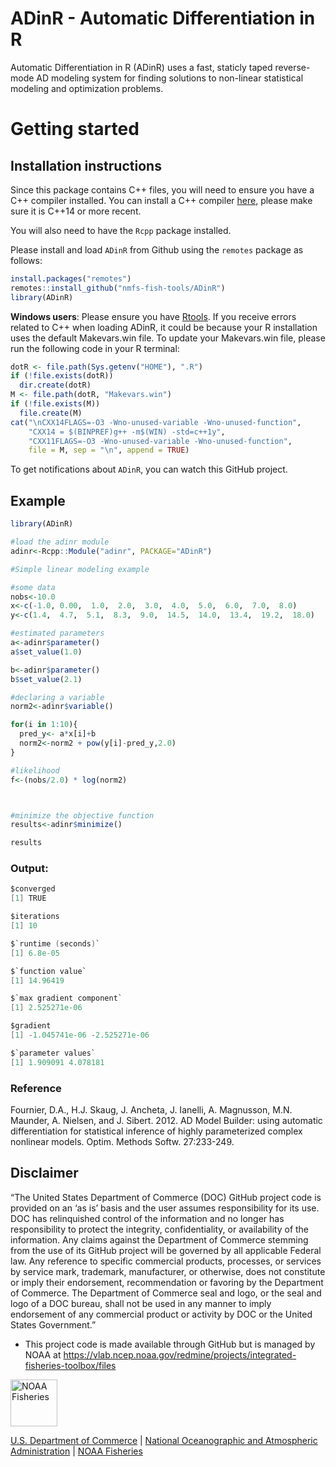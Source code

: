 # ADinR - Automatic Differentiation in R

Automatic Differentiation in R (ADinR) uses a fast, staticly taped reverse-mode  AD modeling system for finding solutions to non-linear statistical modeling and optimization problems. 

# Getting started

## Installation instructions
Since this package contains C++ files, you will need to ensure you have a C++ compiler installed. You can install a C++ compiler [here](https://clang.llvm.org/), please make sure it is C++14 or more recent.

You will also need to have the `Rcpp` package installed. 

Please install and load `ADinR` from Github using the `remotes` package as follows:
```r
install.packages("remotes")
remotes::install_github("nmfs-fish-tools/ADinR")
library(ADinR)

```

**Windows users**: Please ensure you have [Rtools](https://cran.r-project.org/bin/windows/Rtools/). If you receive errors related to C++ when loading ADinR, it could be because your R installation uses the default Makevars.win file. To update your Makevars.win file, please run the following code in your R terminal:

```r
dotR <- file.path(Sys.getenv("HOME"), ".R")
if (!file.exists(dotR)) 
  dir.create(dotR)
M <- file.path(dotR, "Makevars.win")
if (!file.exists(M)) 
  file.create(M)
cat("\nCXX14FLAGS=-O3 -Wno-unused-variable -Wno-unused-function",
    "CXX14 = $(BINPREF)g++ -m$(WIN) -std=c++1y",
    "CXX11FLAGS=-O3 -Wno-unused-variable -Wno-unused-function",
    file = M, sep = "\n", append = TRUE)
```
To get notifications about `ADinR`, you can watch this GitHub project.

## Example
```r
library(ADinR)

#load the adinr module
adinr<-Rcpp::Module("adinr", PACKAGE="ADinR")

#Simple linear modeling example 

#some data
nobs<-10.0
x<-c(-1.0, 0.00,  1.0,  2.0,  3.0,  4.0,  5.0,  6.0,  7.0,  8.0)
y<-c(1.4,  4.7,  5.1,  8.3,  9.0,  14.5,  14.0,  13.4,  19.2,  18.0)

#estimated parameters
a<-adinr$parameter()
a$set_value(1.0)

b<-adinr$parameter()
b$set_value(2.1)

#declaring a variable
norm2<-adinr$variable()

for(i in 1:10){
  pred_y<- a*x[i]+b
  norm2<-norm2 + pow(y[i]-pred_y,2.0)
}

#likelihood
f<-(nobs/2.0) * log(norm2) 



#minimize the objective function
results<-adinr$minimize()

results

```
### Output:
```c
$converged
[1] TRUE

$iterations
[1] 10

$`runtime (seconds)`
[1] 6.8e-05

$`function value`
[1] 14.96419

$`max gradient component`
[1] 2.525271e-06

$gradient
[1] -1.045741e-06 -2.525271e-06

$`parameter values`
[1] 1.909091 4.078181
```
### Reference
Fournier, D.A., H.J. Skaug, J. Ancheta, J. Ianelli, A. Magnusson, M.N. Maunder, A. Nielsen, and J. Sibert. 2012. AD Model Builder: using automatic differentiation for statistical inference of highly parameterized complex nonlinear models. Optim. Methods Softw. 27:233-249.
## Disclaimer

“The United States Department of Commerce (DOC) GitHub project code is provided on an ‘as is’ basis and the user assumes responsibility for its use. DOC has relinquished control of the information and no longer has responsibility to protect the integrity, confidentiality, or availability of the information. Any claims against the Department of Commerce stemming from the use of its GitHub project will be governed by all applicable Federal law. Any reference to specific commercial products, processes, or services by service mark, trademark, manufacturer, or otherwise, does not constitute or imply their endorsement, recommendation or favoring by the Department of Commerce. The Department of Commerce seal and logo, or the seal and logo of a DOC bureau, shall not be used in any manner to imply endorsement of any commercial product or activity by DOC or the United States Government.”

- This project code is made available through GitHub but is managed by NOAA at
 https://vlab.ncep.noaa.gov/redmine/projects/integrated-fisheries-toolbox/files

<img src="https://raw.githubusercontent.com/nmfs-general-modeling-tools/nmfspalette/main/man/figures/noaa-fisheries-rgb-2line-horizontal-small.png" height="75" alt="NOAA Fisheries"> 

[U.S. Department of Commerce](https://www.commerce.gov/) | [National Oceanographic and Atmospheric Administration](https://www.noaa.gov) | [NOAA Fisheries](https://www.fisheries.noaa.gov/)
